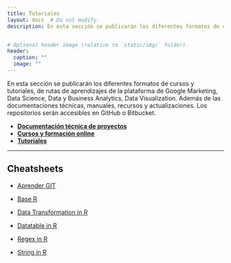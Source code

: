 ```yaml
---
title: Tutoriales
layout: docs  # Do not modify.
description: En esta sección se publicarán los diferentes formatos de cursos y tutoriales, de rutas de aprendizajes de la plataforma de Google Marketing, Data Science, Data y Business Analytics, Data Visualization.


# Optional header image (relative to `static/img/` folder).
header:
  caption: ""
  image: ""
---
```


En esta sección se publicarán los diferentes formatos de cursos y tutoriales, de rutas de aprendizajes de la plataforma de Google Marketing, Data Science, Data y Business Analytics, Data Visualization. Además de las documentaciones técnicas, manuales, recursos y actualizaciones. Los repositorios serán accesibles en GitHub o Bitbucket.

* **[Documentación técnica de proyectos](../proyectos/)**
* **[Cursos y formación online](../courses/#google-analytics)**
* **[Tutoriales](../tutorial/)**

***

## Cheatsheets

* [Aprender GIT](/static/pdf/git/atlassian-git-cheatsheet.pdf)

* [Base R](/static/files/pdf/r/base-r.pdf)
* [Data Transformation in R](static/files/pdf/r/data-transformation.pdf)
* [Datatable in R](static/files/pdf/r/datatable.pdf)
* [Regex in R](static/files/pdf/r/regex.pdf)
* [String in R](static/files/pdf/r/strings.pdf)

